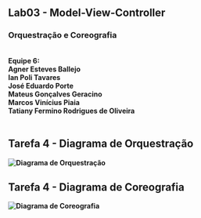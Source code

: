 
## Lab03 - Model-View-Controller
### Orquestração e Coreografia<br>
</br><b>Equipe 6:
</br>
Agner Esteves Ballejo </br>
Ian Poli Tavares </br>
José Eduardo Porte </br>
Mateus Gonçalves Geracino </br>
Marcos Vinícius Piaia </br>
Tatiany Fermino Rodrigues de Oliveira
<br><br>
## Tarefa 4 - Diagrama de Orquestração
   ![Diagrama de Orquestração](images/diagrama1.png)
<br>
## Tarefa 4 - Diagrama de Coreografia
![Diagrama de Coreografia](images/diagrama2_v2.png) </br>
